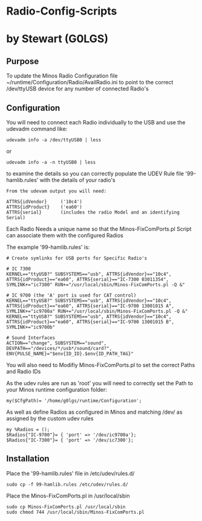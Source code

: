 # Radio-Config-Scripts
# by Stewart (G0LGS)

Purpose
-------

To update the Minos Radio Configuration file ~/runtime/Configuration/Radio/AvailRadio.ini to point to the correct /dev/ttyUSB<n> device for any number of connected Radio's

Configuration
-------------

You will need to connect each Radio individually to the USB and use the udevadm command like:

	udevadm info -a /dev/ttyUSB0 | less

or

	udevadm info -a -n ttyUSB0 | less

to examine the details so you can correctly populate the UDEV Rule file '99-hamlib.rules' with the details of your radio's

	From the udevam output you will need:

	ATTRS{idVendor}		('10c4')
	ATTRS{idProduct}	('ea60')
	ATTRS{serial}		(includes the radio Model and an identifying Serial)

Each Radio Needs a unique name so that the Minos-FixComPorts.pl Script can associate them with the configured Radios

The example '99-hamlib.rules' is:

	# Create symlinks for USB ports for Specific Radio's

	# IC 7300
	KERNEL=="ttyUSB?" SUBSYSTEMS=="usb", ATTRS{idVendor}=="10c4", ATTRS{idProduct}=="ea60", ATTRS{serial}=="IC-7300 03011354", SYMLINK+="ic7300" RUN+="/usr/local/sbin/Minos-FixComPorts.pl -Q &"

	# IC 9700 (the 'A' port is used for CAT control)
	KERNEL=="ttyUSB?" SUBSYSTEMS=="usb", ATTRS{idVendor}=="10c4", ATTRS{idProduct}=="ea60", ATTRS{serial}=="IC-9700 13001015 A", SYMLINK+="ic9700a" RUN+="/usr/local/sbin/Minos-FixComPorts.pl -Q &"
	KERNEL=="ttyUSB?" SUBSYSTEMS=="usb", ATTRS{idVendor}=="10c4", ATTRS{idProduct}=="ea60", ATTRS{serial}=="IC-9700 13001015 B", SYMLINK+="ic9700b"

	# Sound Interfaces
	ACTION=="change", SUBSYSTEM=="sound", DEVPATH=="/devices/*/usb*/sound/card?", ENV{PULSE_NAME}="$env{ID_ID}.$env{ID_PATH_TAG}"


You will also need to Modifiy Minos-FixComPorts.pl to set the correct Paths and Radio IDs

As the udev rules are run as 'root' you will need to correctly set the Path to your Minos runtime configuration folder:

	my($CfgPath)= '/home/g0lgs/runtime/Configuration';

As well as define Radios as configured in Minos and matching /dev/<name> as assigned by the custom udev rules

	my %Radios = ();
	$Radios{"IC-9700"}= { 'port' => '/dev/ic9700a'};
	$Radios{"IC-7300"}= { 'port' => '/dev/ic7300'};


Installation
------------

Place the '99-hamlib.rules' file in /etc/udev/rules.d/

	sudo cp -f 99-hamlib.rules /etc/udev/rules.d/

Place the Minos-FixComPorts.pl in /usr/local/sbin

	sudo cp Minos-FixComPorts.pl /usr/local/sbin
	sudo chmod 744 /usr/local/sbin/Minos-FixComPorts.pl

